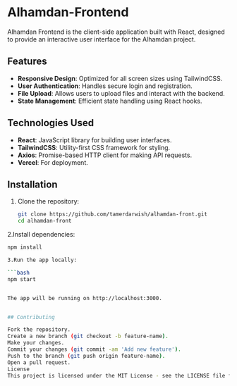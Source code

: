 # Alhamdan-Frontend

Alhamdan Frontend is the client-side application built with React, designed to provide an interactive user interface for the Alhamdan project.

## Features

- **Responsive Design**: Optimized for all screen sizes using TailwindCSS.
- **User Authentication**: Handles secure login and registration.
- **File Upload**: Allows users to upload files and interact with the backend.
- **State Management**: Efficient state handling using React hooks.

## Technologies Used

- **React**: JavaScript library for building user interfaces.
- **TailwindCSS**: Utility-first CSS framework for styling.
- **Axios**: Promise-based HTTP client for making API requests.
- **Vercel**: For deployment.

## Installation

1. Clone the repository:

   ```bash
   git clone https://github.com/tamerdarwish/alhamdan-front.git
   cd alhamdan-front

2.Install dependencies:

```bash
npm install

3.Run the app locally:

```bash
npm start


The app will be running on http://localhost:3000.


## Contributing

Fork the repository.
Create a new branch (git checkout -b feature-name).
Make your changes.
Commit your changes (git commit -am 'Add new feature').
Push to the branch (git push origin feature-name).
Open a pull request.
License
This project is licensed under the MIT License - see the LICENSE file for details.
